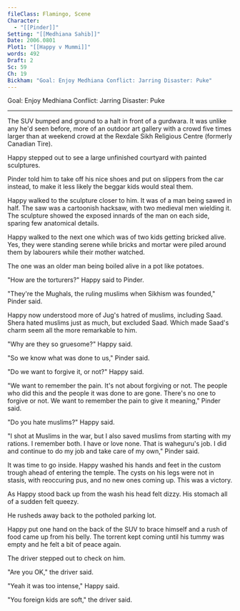 ```yaml
---
fileClass: Flamingo, Scene
Character:
  - "[[Pinder]]"
Setting: "[[Medhiana Sahib]]"
Date: 2006.0801
Plot1: "[[Happy v Mummi]]"
words: 492
Draft: 2
Sc: 59
Ch: 19
Bickham: "Goal: Enjoy Medhiana Conflict: Jarring Disaster: Puke"
---
```


Goal: Enjoy Medhiana Conflict: Jarring Disaster: Puke

---

The SUV bumped and ground to a halt in front of a gurdwara. It was unlike any he'd seen before, more of an outdoor art gallery with a crowd five times larger than at weekend crowd at the Rexdale Sikh Religious Centre (formerly Canadian Tire).

Happy stepped out to see a large unfinished courtyard with painted sculptures.

Pinder told him to take off his nice shoes and put on slippers from the car instead, to make it less likely the beggar kids would steal them.

Happy walked to the sculpture closer to him. It was of a man being sawed in half. The saw was a cartoonish hacksaw, with two medieval men wielding it. The sculpture showed the exposed innards of the man on each side, sparing few anatomical details. 

Happy walked to the next one which was of two kids getting bricked alive. Yes, they were standing serene while bricks and mortar were piled around them by labourers while their mother watched.

The one was an older man being boiled alive in a pot like potatoes.

"How are the torturers?" Happy said to Pinder.

"They're the Mughals, the ruling muslims when Sikhism was founded," Pinder said.

Happy now understood more of Jug's hatred of muslims, including Saad. Shera hated muslims just as much, but excluded Saad. Which made Saad's charm seem all the more remarkable to him.

"Why are they so gruesome?" Happy said.

"So we know what was done to us," Pinder said.

"Do we want to forgive it, or not?" Happy said.

"We want to remember the pain. It's not about forgiving or not. The people who did this and the people it was done to are gone. There's no one to forgive or not. We want to remember the pain to give it meaning," Pinder said.

"Do you hate muslims?" Happy said.

"I shot at Muslims in the war, but I also saved muslims from starting with my rations. I remember both. I have or love none. That is waheguru's job. I did and continue to do my job and take care of my own," Pinder said.

It was time to go inside. Happy washed his hands and feet in the custom trough ahead of entering the temple. The cysts on his legs were not in stasis, with reoccuring pus, and no new ones coming up. This was a victory.

As Happy stood back up from the wash his head felt dizzy. His stomach all of a sudden felt queezy. 

He rusheds away back to the potholed parking lot.

Happy put one hand on the back of the SUV to brace himself and a rush of food came up from his belly. The torrent kept coming until his tummy was empty and he felt a bit of peace again.

The driver stepped out to check on him. 

"Are you OK," the driver said.

"Yeah it was too intense," Happy said.

"You foreign kids are soft," the driver said.
